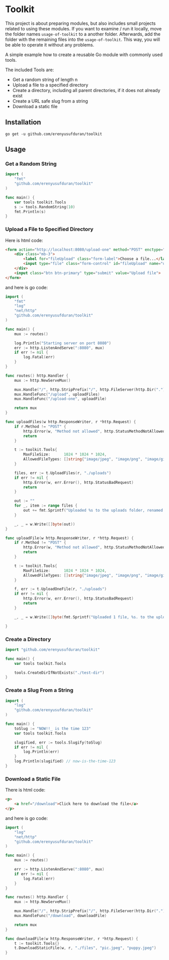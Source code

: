 # Toolkit

This project is about preparing modules, but also includes small projects related to using these modules. If you want to examine / run it locally, move the folder names `usage-of-toolkit` to a another folder. Afterwards, add the folder with the remaining files into the `usage-of-toolkit`. This way, you will be able to operate it without any problems.

A simple example how to create a reusable Go module with commonly used tools.

The included Tools are:

- Get a random string of length n
- Upload a file to a specified directory
- Create a directory, including all parent directories, if it does not already exist
- Create a URL safe slug from a string
- Download a static file


## Installation

```
go get -u github.com/erenyusufduran/toolkit
```

## Usage

### Get a Random String

```go
import (
	"fmt"
	"github.com/erenyusufduran/toolkit"
)

func main() {
	var tools toolkit.Tools
	s := tools.RandomString(10)
	fmt.Println(s)
}
```

### Upload a File to Specified Directory

Here is html code:

```html
<form action="http://localhost:8080/upload-one" method="POST" enctype="multipart/form-data">
    <div class="mb-3">
        <label for="fileUpload" class="form-label">Choose a file...</label>
        <input type="file" class="form-control" id="fileUpload" name="uploaded">
    </div>
    <input class="btn btn-primary" type="submit" value="Upload file">
</form>
```

and here is go code:

```go
import (
	"fmt"
	"log"
	"net/http"
	"github.com/erenyusufduran/toolkit"
)

func main() {
	mux := routes()

	log.Println("Starting server on port 8080")
	err := http.ListenAndServe(":8080", mux)
	if err != nil {
		log.Fatal(err)
	}
}

func routes() http.Handler {
	mux := http.NewServeMux()

	mux.Handle("/", http.StripPrefix("/", http.FileServer(http.Dir("."))))
	mux.HandleFunc("/upload", uploadFiles)
	mux.HandleFunc("/upload-one", uploadFile)

	return mux
}

func uploadFiles(w http.ResponseWriter, r *http.Request) {
	if r.Method != "POST" {
		http.Error(w, "Method not allowed", http.StatusMethodNotAllowed)
		return
	}

	t := toolkit.Tools{
		MaxFileSize:      1024 * 1024 * 1024,
		AllowedFileTypes: []string{"image/jpeg", "image/png", "image/gif"},
	}

	files, err := t.UploadFiles(r, "./uploads")
	if err != nil {
		http.Error(w, err.Error(), http.StatusBadRequest)
		return
	}

	out := ""
	for _, item := range files {
		out += fmt.Sprintf("Uploaded %s to the uploads folder, renamed to %s\n", item.OriginalFileName, item.NewFileName)
	}

	_, _ = w.Write([]byte(out))
}

func uploadFile(w http.ResponseWriter, r *http.Request) {
	if r.Method != "POST" {
		http.Error(w, "Method not allowed", http.StatusMethodNotAllowed)
		return
	}

	t := toolkit.Tools{
		MaxFileSize:      1024 * 1024 * 1024,
		AllowedFileTypes: []string{"image/jpeg", "image/png", "image/gif"},
	}

	f, err := t.UploadOneFile(r, "./uploads")
	if err != nil {
		http.Error(w, err.Error(), http.StatusBadRequest)
		return
	}

	_, _ = w.Write([]byte(fmt.Sprintf("Uploaded 1 file, %s. to the uploads folder", f.OriginalFileName)))

}
```


### Create a Directory

```go
import "github.com/erenyusufduran/toolkit"

func main() {
	var tools toolkit.Tools

	tools.CreateDirIfNotExists("./test-dir")
}
```

### Create a Slug From a String

```go
import (
	"log"
	"github.com/erenyusufduran/toolkit"
)

func main() {
	toSlug := "NOW!!_ is the time 123"
	var tools toolkit.Tools

	slugified, err := tools.Slugify(toSlug)
	if err != nil {
		log.Println(err)
	}
	log.Println(slugified) // now-is-the-time-123
}
```

### Download a Static File

There is html code:

```html
<p>
    <a href="/download">Click here to download the file</a>
</p>
```

and here is go code:

```go
import (
	"log"
	"net/http"
	"github.com/erenyusufduran/toolkit"
)

func main() {
	mux := routes()

	err := http.ListenAndServe(":8080", mux)
	if err != nil {
		log.Fatal(err)
	}
}

func routes() http.Handler {
	mux := http.NewServeMux()

	mux.Handle("/", http.StripPrefix("/", http.FileServer(http.Dir("."))))
	mux.HandleFunc("/download", downloadFile)

	return mux
}

func downloadFile(w http.ResponseWriter, r *http.Request) {
	t := toolkit.Tools{}
	t.DownloadStaticFile(w, r, "./files", "pic.jpeg", "puppy.jpeg")
}
```